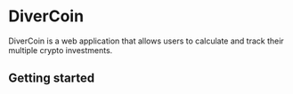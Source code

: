 # DiverCoin

DiverCoin is a web application that allows users to calculate and track their multiple crypto investments.

## Getting started
